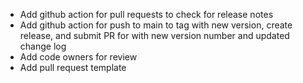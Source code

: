 * Add github action for pull requests to check for release notes
* Add github action for push to main to tag with new version, create release, and submit PR for with new version number and updated change log
* Add code owners for review
* Add pull request template